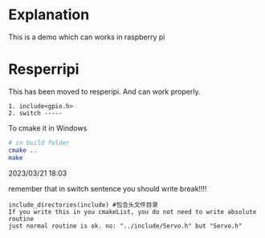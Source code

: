 # Explanation

This is a demo which can works in raspberry pi

# Resperripi
This has been moved to resperipi. And can work properly.

~~~text
1. include<gpio.h>
2. switch -----
~~~

To cmake it in Windows

~~~cmake
# in build folder
cmake .. 
make
~~~

2023/03/21 18:03

remember that in switch sentence you should write break!!!!

~~~test
include_directories(include) #包含头文件目录
If you write this in you cmakeList, you do not need to write absolute routine
just normal routine is ok. no: "../include/Servo.h" but "Servo.h"
~~~
